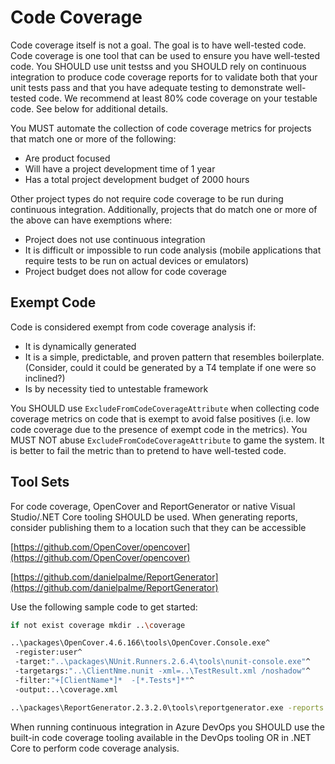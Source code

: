 # Code Coverage

Code coverage itself is not a goal. The goal is to have well-tested code.
Code coverage is one tool that can be used to ensure you have well-tested
code. You SHOULD use unit testss and you SHOULD rely on continuous integration to
produce code coverage reports for  to validate both that your unit tests
pass and that you have adequate testing to demonstrate well-tested code.
We recommend at least 80% code coverage on your testable code. See below 
for additional details.

You MUST automate the collection of code coverage metrics for projects that match one or more of the following:

* Are product focused
* Will have a project development time of 1 year
* Has a total project development budget of 2000 hours

Other project types do not require code coverage to be run during continuous integration. Additionally,
projects that do match one or more of the above can have exemptions where:

* Project does not use continuous integration
* It is difficult or impossible to run code analysis (mobile applications that
  require tests to be run on actual devices or emulators)
* Project budget does not allow for code coverage

## Exempt Code

Code is considered exempt from code coverage analysis if:

* It is dynamically generated
* It is a simple, predictable, and proven pattern that resembles boilerplate.
  (Consider, could it could be generated by a T4 template if one were so
  inclined?)
* Is by necessity tied to untestable framework

You SHOULD use `ExcludeFromCodeCoverageAttribute` when collecting code coverage metrics
on code that is exempt to avoid false positives (i.e. low code coverage due to the
presence of exempt code in the metrics). You MUST NOT abuse `ExcludeFromCodeCoverageAttribute`
to game the system. It is better to fail the metric than to pretend to have well-tested
code.

## Tool Sets

For code coverage, OpenCover and ReportGenerator or native Visual Studio/.NET Core tooling
SHOULD be used. When generating
reports, consider publishing them to a location such that they can be accessible

[https://github.com/OpenCover/opencover](https://github.com/OpenCover/opencover)

[https://github.com/danielpalme/ReportGenerator](https://github.com/danielpalme/ReportGenerator)

Use the following sample code to get started:

```sh run-coverage.bat
if not exist coverage mkdir ..\coverage

..\packages\OpenCover.4.6.166\tools\OpenCover.Console.exe^
 -register:user^
 -target:"..\packages\NUnit.Runners.2.6.4\tools\nunit-console.exe"^
 -targetargs:"..\ClientNme.nunit -xml=..\TestResult.xml /noshadow"^
 -filter:"+[ClientName*]*  -[*.Tests*]*"^
 -output:..\coverage.xml

..\packages\ReportGenerator.2.3.2.0\tools\reportgenerator.exe -reports:..\coverage.xml -targetdir:..\coverage
```

When running continuous integration in Azure DevOps you SHOULD use the built-in code coverage tooling
available in the DevOps tooling OR in .NET Core to perform code coverage analysis.